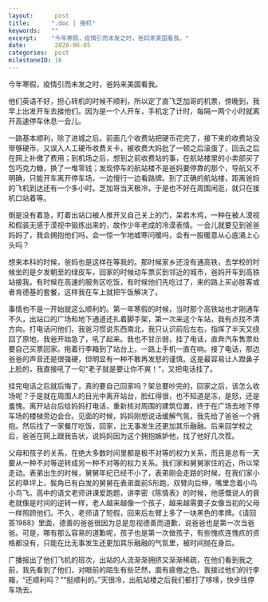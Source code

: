 ```yaml
---
layout:      post
title:      ".doc | 接机"
keywords:   ""
excerpt:    "今年寒假，疫情引而未发之时，爸妈来美国看我。"
date:        2020-06-05
categories:  post
milestoneID: 16
---
```


今年寒假，疫情引而未发之时，爸妈来美国看我。

他们英语不好，担心转机的时候不顺利，所以定了直飞芝加哥的机票，傍晚到，我早上出发开车去接他们。因为是一个人开车，手机定了计时，每隔一两个小时就离开高速停车休息一会儿。

一路基本顺利，除了进城之后。前面几个收费站把硬币花完了，接下来的收费站没带够硬币，又误入人工硬币收费关卡，被收费大妈批了一顿之后滚蛋了，回去之后在网上补缴了费用；到机场之后，想到之前收费站的事，在航站楼里的小卖部买了包巧克力糖，换了一堆零钱；发现停车的航站楼不是爸妈要停靠的那个，导航又不明确，只能开车离开停车场，一边慢行一边看路牌。到了正确的航站楼，距离爸妈的飞机到达还有一个多小时。芝加哥当天极冷，于是也不好在周围闲逛，就只在接机口站着等。

倒是没有着急，盯着出站口被人推开又自己关上的门，呆若木鸡，一种在被人漠视和假装无感于漠视中锻炼出来的，故作少年老成的冷漠表情。一会儿就要见到爸爸妈妈了，我会拥抱他们吗，会一惊一乍地嘘寒问暖吗，会有一股暖意从心底涌上心头吗？

想来本科的时候，爸妈也是这样在等我的。那时候家乡还没有通高铁，去学校的时候坐的是夕发朝至的绿皮车，回家的时候动车票买到邻近的城市，爸妈开车到高铁站接我。有时候在高速的服务区吃饭，有时候他们先吃过了，来的路上买必胜客或者肯德基的套餐，这样我在车上就把午饭解决了。

事情也不是一开始就这么顺利的。第一年寒假的时候，当时那个高铁站也才刚通车不久，出站口的广场和地下通道还扎着脚手架，第一次来这个车站，我有点找不清方向。打电话问他们，我爸习惯说东西南北，我只认识前后左右，指挥了半天又绕回了原地，我爸开始急了，吼了起来。我也不甘示弱，挂了电话，直奔汽车售票处要自己买票回家。拖着行李箱到了站台上，一路上手机一直在响。接了电话，那边爸爸的声音还是很强硬，但明显有一种不敢再发怒的谨慎。这是最容易让人蹬鼻子上脸的，我直接吼了一句“老子就是要让你不爽！”，又把电话挂了。

挂完电话之后就后悔了，真的要自己回家吗？架总要吵完的，回家之后，该怎么收场呢？于是就在周围人的目光中离开站台，脸红得很，也不知道是冻，是怒，还是羞愧。离开站台后给妈妈打电话，重新核对周围的建筑位置，终于在广场去地下停车场的楼梯旁边会合。见面的时候，妈妈刚想说话缓解气氛，我先给了爸爸一个拥抱。然后找了一家餐厅吃饭，回家，比无事发生还更加其乐融融。后来回学校之后，爸爸在网上跟我告状，说妈妈因为这个拥抱嫉妒他，找了他好几次茬。

父母和孩子的关系，在绝大多数时间里都是极不对等的权力关系，而且是总有一天要从一种不对等逆转成另一种不对等的权力关系。我们家和舅舅家住的近，所以常走动。表弟出生的时候，舅舅年纪已经不小了，表弟刚会走路的时候，在我们家小区的草坪上，鬓角已有白发的舅舅在表弟面前S形跑，双臂向后伸，嘴里念着小鸟小鸟飞。高中的语文老师讲课爱跑题，讲李密《陈情表》的时候，他感慨说人的衰老就像是时间的逆转一样，老人越来越像一个孩子，越来越需要子女像当初的父母一样照顾他们。不久，老师请了短假，回来后左臂上多了一块黑色的孝牌。《请回答1988》里面，德善的爸爸很因为总是忽视德善而道歉，说爸爸也是第一次当爸爸。可是，哪有那么容易的道歉呢，孩子也是第一次做孩子，有些愧疚连愧疚的资格都没有，只能在比无事发生还更加其乐融融的气氛里，被时间抛在身后。

广播报出了他们飞机的班次，出站的人流渐渐拥挤又渐渐稀疏，在他们看到我之前，我先看到了他们，对眼前的陌生有些茫然，面有疲倦之色。我接过他们的行李箱，“还顺利吗？”“挺顺利的。”天很冷，出航站楼之后我们都打了哆嗦，快步往停车场去。
